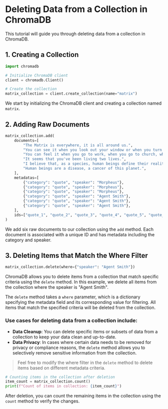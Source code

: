 # Deleting Data from a Collection in ChromaDB

This tutorial will guide you through deleting data from a collection in ChromaDB.

## 1. Creating a Collection

```python
import chromadb

# Initialize ChromaDB client
client = chromadb.Client()

# Create the collection
matrix_collection = client.create_collection(name="matrix")
```

We start by initializing the ChromaDB client and creating a collection named `matrix`.

## 2. Adding Raw Documents

```python
matrix_collection.add(
    documents=[
        "The Matrix is everywhere, it is all around us.",
        "You can see it when you look out your window or when you turn on your television.",
        "You can feel it when you go to work, when you go to church, when you pay your taxes.",
        "It seems that you've been living two lives.",
        "I believe that, as a species, human beings define their reality through misery and suffering",
        "Human beings are a disease, a cancer of this planet.",
    ],
    metadatas=[
        {"category": "quote", "speaker": "Morpheus"},
        {"category": "quote", "speaker": "Morpheus"},
        {"category": "quote", "speaker": "Morpheus"},
        {"category": "quote", "speaker": "Agent Smith"},
        {"category": "quote", "speaker": "Agent Smith"},
        {"category": "quote", "speaker": "Agent Smith"},
    ],
    ids=["quote_1", "quote_2", "quote_3", "quote_4", "quote_5", "quote_6"],
)
```

We add six raw documents to our collection using the `add` method. Each document is associated with a unique ID and has metadata including the category and speaker.

## 3. Deleting Items that Match the Where Filter

```python
matrix_collection.delete(where={"speaker": "Agent Smith"})
```

ChromaDB allows you to delete items from a collection that match specific criteria using the `delete` method. In this example, we delete all items from the collection where the speaker is "Agent Smith".

The `delete` method takes a `where` parameter, which is a dictionary specifying the metadata field and its corresponding value for filtering. All items that match the specified criteria will be deleted from the collection.

### Use cases for deleting data from a collection include:

- **Data Cleanup**: You can delete specific items or subsets of data from a collection to keep your data clean and up-to-date.
- **Data Privacy**: In cases where certain data needs to be removed for privacy or compliance reasons, the `delete` method allows you to selectively remove sensitive information from the collection.

> Feel free to modify the where filter in the `delete` method to delete items based on different metadata criteria.

```python
# Counting items in the collection after deletion
item_count = matrix_collection.count()
print(f"Count of items in collection: {item_count}")
```

After deletion, you can count the remaining items in the collection using the `count` method to verify the changes.